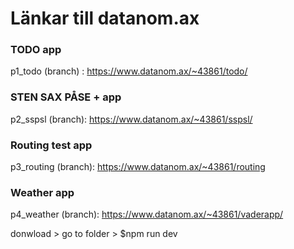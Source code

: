 # Länkar till datanom.ax

### TODO app
p1_todo (branch) : https://www.datanom.ax/~43861/todo/ 
### STEN SAX PÅSE + app
p2_sspsl (branch): https://www.datanom.ax/~43861/sspsl/
### Routing test app
p3_routing (branch): https://www.datanom.ax/~43861/routing
### Weather app
p4_weather (branch): https://www.datanom.ax/~43861/vaderapp/

donwload > go to folder > $npm run dev
